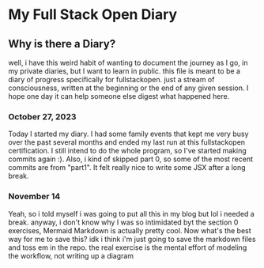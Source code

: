 # My Full Stack Open Diary

## Why is there a Diary?

well, i have this weird habit of wanting to document the journey as I go, in my private diaries, but I want to learn in public.  this file is meant to be a diary of progress specifically for fullstackopen.  just a stream of consciousness, written at the beginning or the end of any given session.  I hope one day it can help someone else digest what happened here.

### October 27, 2023

Today I started my diary.  I had some  family events that kept me very busy over the past several months and ended my last run at this fullstackopen certification.  I still intend to do the whole program, so I've started making commits again :).  Also, i kind of skipped part 0, so some of the most recent commits are from "part1".  It felt really nice to write some JSX after a long break.  

### November 14

Yeah, so i told myself i was going to put all this in my blog but lol i needed a break.  anyway, i don't know why I was so intimidated byt the section 0 exercises, Mermaid Markdown is actually pretty cool.  Now what's the best way for me to save this?  idk  i think i'm just going to save the markdown files and toss em in the repo.  the real exercise is the mental effort of modeling the workflow, not  writing up a diagram